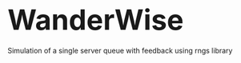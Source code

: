 # <span style="font-size: 2em;">**WanderWise**</span>
Simulation of a single server queue with feedback using rngs library
